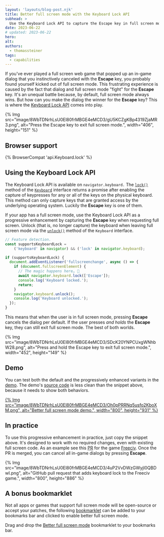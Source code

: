 ```yaml
---
layout: 'layouts/blog-post.njk'
title: Better full screen mode with the Keyboard Lock API
subhead: >
  Use the Keyboard Lock API to capture the Escape key in full screen mode.
date: 2023-06-22
# updated: 2023-06-22
hero:
alt:
authors:
  - thomassteiner
tags:
  - capabilities
---
```


If you've ever played a full screen web game that popped up an in-game dialog
that you instinctively canceled with the **Escape** key, you probably found
yourself kicked out of full screen mode.
This frustrating experience is caused by the fact that dialog and full screen
mode "fight" for the **Escape** key. It's an unequal battle because, by default,
full screen mode always wins. But how can you make the dialog the winner for the
**Escape** key? This is where the [Keyboard Lock
API](/articles/keyboard-lock/) comes into play.

{% Img src="image/8WbTDNrhLsU0El80frMBGE4eMCD3/gU5KCZgKBp4319ZjaMR3.png", alt="Press the Escape key to exit full screen mode.", width="406", height="151" %}

## Browser support

{% BrowserCompat 'api.Keyboard.lock' %}

## Using the Keyboard Lock API

The Keyboard Lock API is available on `navigator.keyboard.` The
[`lock()`](https://developer.mozilla.org/docs/Web/API/Keyboard/lock) method of
the [`Keyboard`](https://developer.mozilla.org/docs/Web/API/Keyboard) interface
returns a promise after enabling the capture of keypresses for any or all of the
keys on the physical keyboard. This method can only capture keys that are
granted access by the underlying operating system. Luckily the **Escape** key is
one of them.

If your app has a full screen mode, use the Keyboard Lock API as a progressive
enhancement by capturing the **Escape** key when requesting full screen. Unlock
(that is, no longer capture) the keyboard when leaving full screen mode via the
[`unlock()`](https://developer.mozilla.org/docs/Web/API/Keyboard/unlock) method
of the `Keyboard` interface.

```js
// Feature detection.
const supportsKeyboardLock =
    ('keyboard' in navigator) && ('lock' in navigator.keyboard);

if (supportsKeyboardLock) {
  document.addEventListener('fullscreenchange', async () => {
    if (document.fullscreenElement) {
      // The magic happens here… 🦄
      await navigator.keyboard.lock(['Escape']);
      console.log('Keyboard locked.');
      return;
    }
    navigator.keyboard.unlock();
    console.log('Keyboard unlocked.');
  });
}
```

This means that when the user is in full screen mode, pressing **Escape**
cancels the dialog per default. If the user presses _and holds_ the **Escape**
key, they can still exit full screen mode. The best of both worlds.

{% Img src="image/8WbTDNrhLsU0El80frMBGE4eMCD3/SDcK20YNPCUxgWNhbW28.png", alt="Press and hold the Escape key to exit full screen mode.", width="452", height="149" %}

## Demo

You can test both the default and the progressively enhanced variants in the
[demo](https://fullscreen-keyboard-lock.glitch.me/). The demo's [source
code](https://glitch.com/edit/#!/fullscreen-keyboard-lock) is less clean than
the snippet above, because it needs to show both behaviors.

<a href="https://fullscreen-keyboard-lock.glitch.me/">{% Img src="image/8WbTDNrhLsU0El80frMBGE4eMCD3/Oh0pPRRNq5usfo2KboXM.png", alt="Better full screen mode demo.", width="800", height="931" %}</a>

## In practice

To use this progressive enhancement in practice, just copy the snippet above.
It's designed to work with no required changes, even with existing full screen
code. As an example see this
[PR](https://github.com/Lexxie9952/fcw.org-server/pull/203) for the game
[Freeciv](https://www.freecivweb.org/). Once the PR is merged, you can cancel
all in-game dialogs by pressing **Escape**.

{% Img src="image/8WbTDNrhLsU0El80frMBGE4eMCD3/4uP2VvDWzGWyjI0QBDwI.png", alt="GitHub pull request that adds keyboard lock to the Freeciv game.", width="800", height="886" %}

## A bonus bookmarklet

Not all apps or games that support full screen mode will be open-source or
accept your patches, the following
[bookmarklet](https://en.wikipedia.org/wiki/Bookmarklet) can be added to your
bookmarks bar and clicked to enable better full screen mode.

Drag and drop the <a href="javascript:(function()%7Bconst%20supportsKeyboardLock%20%3D%20('keyboard'%20in%20navigator)%20%26%26%20('lock'%20in%20navigator.keyboard)%3B%0Aif%20(supportsKeyboardLock)%20%7B%0A%20%20document.addEventListener('fullscreenchange'%2C%20async%20()%20%3D%3E%20%7B%0A%20%20%20%20if%20(document.fullscreenElement)%20%7B%0A%20%20%20%20%20%20await%20navigator.keyboard.lock(%5B'Escape'%5D)%3B%20%20%20%20%20%20%20%20%0A%20%20%20%20%20%20return%3B%20%0A%20%20%20%20%7D%0A%20%20%20%20navigator.keyboard.unlock()%3B%0A%20%20%7D)%3B%0A%7D%7D)()%3B">Better full screen mode</a> bookmarklet to your bookmarks bar.
